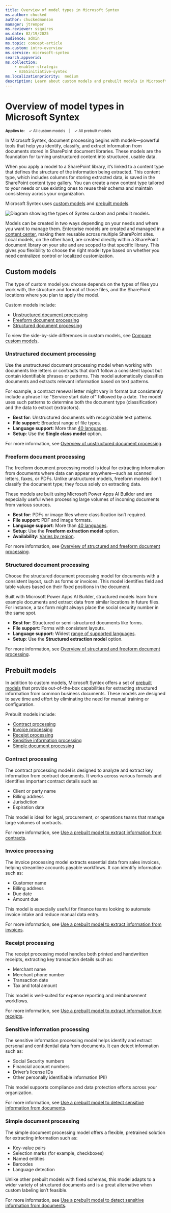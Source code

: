 ```yaml
---
title: Overview of model types in Microsoft Syntex
ms.author: chucked
author: chuckedmonson
manager: jtremper
ms.reviewer: ssquires
ms.date: 02/19/2025
audience: admin
ms.topic: concept-article
ms.custom: intro-overview
ms.service: microsoft-syntex
search.appverid: 
ms.collection: 
    - enabler-strategic
    - m365initiative-syntex
ms.localizationpriority:  medium
description: Learn about custom models and prebuilt models in Microsoft Syntex.
---
```


# Overview of model types in Microsoft Syntex

<sup>**Applies to:**  &ensp; &#10003; All custom models &ensp; | &ensp; &#10003; All prebuilt models</sup>

<!---</br>

> [!VIDEO https://learn-video.azurefd.net/vod/player?id=2fdd05b9-cf37-40a8-b3e5-9cb9949a1a62] 

</br>--->

In Microsoft Syntex, document processing begins with models—powerful tools that help you identify, classify, and extract information from documents stored in SharePoint document libraries. These models are the foundation for turning unstructured content into structured, usable data.

When you apply a model to a SharePoint library, it’s linked to a content type that defines the structure of the information being extracted. This content type, which includes columns for storing extracted data, is saved in the SharePoint content type gallery. You can create a new content type tailored to your needs or use existing ones to reuse their schema and maintain consistency across your organization.

Microsoft Syntex uses [custom models](#custom-models) and [prebuilt models](#prebuilt-models).

![Diagram showing the types of Syntex custom and prebuilt models.](../media/content-understanding/syntex-model-types-diagram-5.png)

Models can be created in two ways depending on your needs and where you want to manage them. Enterprise models are created and managed in a [content center](create-a-content-center.md), making them reusable across multiple SharePoint sites. Local models, on the other hand, are created directly within a SharePoint document library on your site and are scoped to that specific library. This gives you flexibility to choose the right model type based on whether you need centralized control or localized customization.

<!---
Models can be either *enterprise models*, which are created in a [content center](create-a-content-center.md), or *local models*, which are created on your [local SharePoint site](create-local-model.md).--->

## Custom models

The type of custom model you choose depends on the types of files you work with, the structure and format of those files, and the SharePoint locations where you plan to apply the model.

Custom models include:

- [Unstructured document processing](#unstructured-document-processing)
- [Freeform document processing](#freeform-document-processing)
- [Structured document processing](#structured-document-processing)

To view the side-by-side differences in custom models, see [Compare custom models](./difference-between-document-understanding-and-form-processing-model.md).
<!---
When you create a custom model, you'll select the training method associated with the model type. For example, if you want to create an unstructured document processing model, on the **Options for model creation** page where you create a model, you'll choose the **Single class model** option. The following table shows the training method associated with each custom model type.

|Unstructured<br> document processing  |Freeform<br> document processing  |Structured<br> document processing  |
|---------|---------|---------|
| ![Tile for teaching method.](../media/content-understanding/teaching-method-tile-2.png) | ![Tile for freeform seletion method.](../media/content-understanding/freeform-selection-method-tile-2.png) | ![Tile for layout method.](../media/content-understanding/layout-method-tile-2.png) |

> [!NOTE]
> To make the **Freeform selection method** and the **Layout method** options available to users, they first must be configured in the Microsoft 365 admin center.
--->
### Unstructured document processing

Use the unstructured document processing model when working with documents like letters or contracts that don’t follow a consistent layout but contain identifiable phrases or patterns. This model automatically classifies documents and extracts relevant information based on text patterns.

For example, a contract renewal letter might vary in format but consistently include a phrase like "Service start date of" followed by a date. The model uses such patterns to determine both the document type (classification) and the data to extract (extractors).

- **Best for**: Unstructured documents with recognizable text patterns.
- **File support**: Broadest range of file types.
- **Language support**: More than [40 languages](/ai-builder/form-processing-model-requirements#model-for-unstructured-and-free-form-documents).
- **Setup**: Use the **Single class model** option.

For more information, see [Overview of unstructured document processing](document-understanding-overview.md).

### Freeform document processing

The freeform document processing model is ideal for extracting information from documents where data can appear anywhere—such as scanned letters, faxes, or PDFs. Unlike unstructured models, freeform models don’t classify the document type; they focus solely on extracting data.

These models are built using Microsoft Power Apps AI Builder and are especially useful when processing large volumes of incoming documents from various sources.

- **Best for**: PDFs or image files where classification isn’t required.
- **File support**: PDF and image formats.
- **Language support**: More than [40 languages](/ai-builder/form-processing-model-requirements#model-for-unstructured-and-free-form-documents).
- **Setup**: Use the **Freeform extraction model** option.
- **Availability**: [Varies by region](/ai-builder/availability-region).

For more information, see [Overview of structured and freeform document processing](form-processing-overview.md).

### Structured document processing

Choose the structured document processing model for documents with a consistent layout, such as forms or invoices. This model identifies field and table values based on their fixed positions in the document.

Built with Microsoft Power Apps AI Builder, structured models learn from example documents and extract data from similar locations in future files. For instance, a tax form might always place the social security number in the same spot.

- **Best for**: Structured or semi-structured documents like forms.
- **File support**: Forms with consistent layouts.
- **Language support**: Widest [range of supported languages](/ai-builder/form-processing-model-requirements#model-for-structured-and-semi-structured-documents).
- **Setup**: Use the **Structured extraction model** option.

For more information, see [Overview of structured and freeform document processing](form-processing-overview.md).

## Prebuilt models

In addition to custom models, Microsoft Syntex offers a set of [prebuilt models](prebuilt-overview.md) that provide out-of-the-box capabilities for extracting structured information from common business documents. These models are designed to save time and effort by eliminating the need for manual training or configuration.

Prebuilt models include:

- [Contract processing](#contract-processing)
- [Invoice processing](#invoice-processing)
- [Receipt processing](#receipt-processing)
- [Sensitive information processing](#sensitive-information-processing)
- [Simple document processing](#simple-document-processing)
<!---
![Screenshot of the Options for model creation page showing the prebuilt model options.](../media/content-understanding/build-a-prebuilt-model-section.png)
--->

### Contract processing

The contract processing model is designed to analyze and extract key information from contract documents. It works across various formats and identifies important contract details such as:

- Client or party name
- Billing address
- Jurisdiction
- Expiration date

This model is ideal for legal, procurement, or operations teams that manage large volumes of contracts.

For more information, see [Use a prebuilt model to extract information from contracts](prebuilt-model-contract.md).

### Invoice processing

The invoice processing model extracts essential data from sales invoices, helping streamline accounts payable workflows. It can identify information such as:

- Customer name
- Billing address
- Due date
- Amount due

This model is especially useful for finance teams looking to automate invoice intake and reduce manual data entry.

For more information, see [Use a prebuilt model to extract information from invoices](prebuilt-model-invoice.md).

### Receipt processing

The receipt processing model handles both printed and handwritten receipts, extracting key transaction details such as:

- Merchant name
- Merchant phone number
- Transaction date
- Tax and total amount

This model is well-suited for expense reporting and reimbursement workflows.

For more information, see [Use a prebuilt model to extract information from receipts](prebuilt-model-receipt.md).

### Sensitive information processing

The sensitive information processing model helps identify and extract personal and confidential data from documents. It can detect information such as:

- Social Security numbers
- Financial account numbers
- Driver’s license IDs
- Other personally identifiable information (PII)

This model supports compliance and data protection efforts across your organization.

For more information, see [Use a prebuilt model to detect sensitive information from documents](prebuilt-model-sensitive-info.md).

### Simple document processing

The simple document processing model offers a flexible, pretrained solution for extracting information such as:

- Key-value pairs
- Selection marks (for example, checkboxes)
- Named entities
- Barcodes
- Language detection

Unlike other prebuilt models with fixed schemas, this model adapts to a wider variety of structured documents and is a great alternative when custom labeling isn’t feasible.

For more information, see [Use a prebuilt model to detect sensitive information from documents](prebuilt-model-simple.md).
